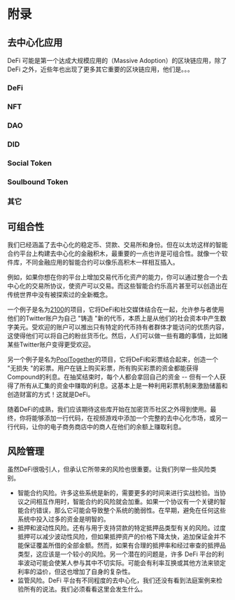 # 附录
## 去中心化应用

DeFi 可能是第一个达成大规模应用的（Massive Adoption）的区块链应用，除了 DeFi 之外，近些年也出现了更多其它重要的区块链应用，他们是。。。

### DeFi
### NFT
### DAO
### DID
### Social Token
### Soulbound Token
### 其它

## 可组合性

我们已经涵盖了去中心化的稳定币、贷款、交易所和身份。但在以太坊这样的智能合约平台上构建去中心化的金融积木，最重要的一点也许是可组合性。就像一个软件库，不同金融应用的智能合约可以像乐高积木一样相互插入。

例如，如果你想在你的平台上增加交易代币化资产的能力，你可以通过整合一个去中心化的交易所协议，使资产可以交易。而这些智能合约乐高片甚至可以创造出在传统世界中没有被探索过的全新概念。

一个例子是名为[2100](https://2100.co/)的项目，它将DeFi和社交媒体结合在一起，允许参与者使用他们的Twitter账户为自己 "铸造 "新的代币，本质上是从他们的社会资本中产生数字美元。受欢迎的账户可以推出只有特定的代币持有者群体才能访问的优质内容，这使得他们可以将自己的粉丝货币化。然后，人们可以做一些有趣的事情，比如赌某些Twitter账户变得更受欢迎。

另一个例子是名为[PoolTogether](https://www.pooltogether.com/)的项目，它将DeFi和彩票结合起来，创造一个 "无损失 "的彩票。用户在链上购买彩票，所有购买彩票的资金都能获得Compound的利息。在抽奖结束时，每个人都会拿回自己的资金 -- 但有一个人获得了所有从汇集的资金中赚取的利息。这基本上是一种利用彩票机制来激励储蓄和创造财富的方式！这就是DeFi。

随着DeFi的成熟，我们应该期待这些库开始在加密货币社区之外得到使用。最终，你将能够添加一行代码，在视频游戏中添加一个完整的去中心化市场，或另一行代码，让你的电子商务商店中的商人在他们的余额上赚取利息。

## 风险管理

虽然DeFi很吸引人，但承认它所带来的风险也很重要。让我们列举一些风险类别。

- 智能合约风险。许多这些系统是新的，需要更多的时间来进行实战检验。当协议之间相互作用时，智能合约的风险就会加重。如果一个协议有一个关键的智能合约错误，那么它可能会导致整个系统的脆弱性。在早期，避免在任何这些系统中投入过多的资金是明智的。
- 抵押和波动性风险。还有与用于支持贷款的特定抵押品类型有关的风险。过度抵押可以减少波动性风险，但如果抵押资产的价格下降太快，追加保证金并不能保证覆盖所借的全部金额。然而，如果有合理的抵押率和经过审查的抵押品类型，这应该是一个较小的风险。另一个潜在的问题是，许多 DeFi 平台的利率波动可能会使某人参与其中不切实际。可能会有利率互换或其他方法来锁定利率的溢价，但这也增加了自身的复杂性。
- 监管风险。DeFi 平台有不同程度的去中心化，我们还没有看到法庭案例来检验所有的说法。我们必须看看这里会发生什么。